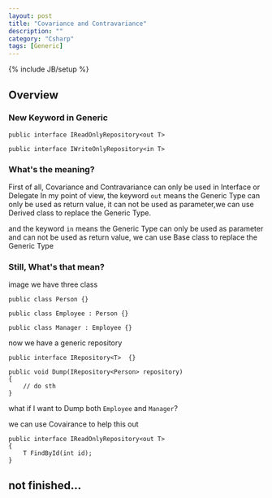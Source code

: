 ```yaml
---
layout: post
title: "Covariance and Contravariance"
description: ""
category: "Csharp"
tags: [Generic]
---
```

{% include JB/setup %}

## Overview

### New Keyword in Generic


	public interface IReadOnlyRepository<out T>
	
	public interface IWriteOnlyRepository<in T>



### What's the meaning?

First of all, Covariance and Contravariance can only be used in Interface or Delegate
In my point of view, the keyword `out` means the Generic Type can only be used as return value, it can not be used as parameter,we can use Derived class to replace the Generic Type.

and the keyword `in` means the Generic Type can only be used as parameter and can not be used as return value, we can use Base class to replace the Generic Type

### Still, What's that mean?
image we have three class

	public class Person {}
	
	public class Employee : Person {}
	
	public class Manager : Employee {}


now we have a generic repository

	public interface IRepository<T>  {}
	
	public void Dump(IRepository<Person> repository)
	{
	    // do sth
	}


what if I want to Dump both `Employee` and `Manager`?

we can use Covairance to help this out


	public interface IReadOnlyRepository<out T>
	{
	    T FindById(int id);
	}


## not finished...
